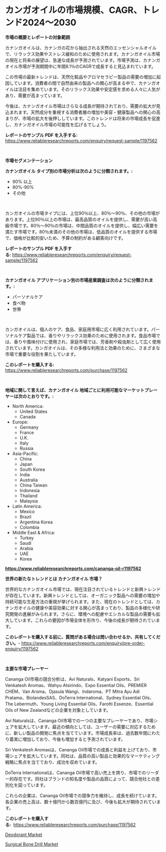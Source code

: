 <p><h1>カンガオイルの市場規模、CAGR、トレンド2024〜2030</h1></p><p><strong>市場の概要とレポートの対象範囲</strong></p>
<p><p>カナンガオイルは、カナンガの花から抽出される天然のエッセンシャルオイルで、リラックス効果やストレス緩和のために使用されます。カナンガオイル市場の現在と将来の展望は、急速な成長が予測されています。市場予測は、カナンガオイル市場が予測期間中に年間8.1％のCAGRで成長すると見込まれています。</p><p>この市場の最新トレンドは、天然化粧品やアロマセラピー製品の需要の増加に起因しています。消費者の間で自然由来の製品への関心が高まる中で、カナンガオイルは注目を集めています。そのリラックス効果や安定感を求める人々に人気があり、需要が高まっています。</p><p>今後は、カナンガオイル市場はさらなる成長が期待されており、需要の拡大が見込まれます。天然成分を重視する消費者層の増加や美容・健康製品への関心の高まりが、市場の拡大を後押ししています。このトレンドは将来の市場成長を促進し、カナンガオイル市場の可能性を広げるでしょう。</p></p>
<p><strong>レポートのサンプル PDF を入手する:</strong> <a href="https://www.reliableresearchreports.com/enquiry/request-sample/1197562">https://www.reliableresearchreports.com/enquiry/request-sample/1197562</a></p>
<p>&nbsp;</p>
<p><strong>市場セグメンテーション</strong></p>
<p><strong>カナンガオイル タイプ別の市場分析は次のように分類されます。:</strong></p>
<p><ul><li>90% 以上</li><li>80%-90%</li><li>その他</li></ul></p>
<p>&nbsp;</p>
<p><p>カンガオイルの市場タイプには、上位90％以上、80％〜90％、その他の市場があります。上位90％以上の市場は、最高品質のオイルを提供し、需要が高い高級市場です。80％〜90％の市場は、中間品質のオイルを提供し、幅広い需要を満たす市場です。80％未満のその他の市場は、低品質のオイルを提供する市場で、価格が比較的安いため、予算の制約がある顧客向けです。</p></p>
<p><strong>レポートのサンプル PDF を入手する:</strong>&nbsp;<a href="https://www.reliableresearchreports.com/enquiry/request-sample/1197562">https://www.reliableresearchreports.com/enquiry/request-sample/1197562</a></p>
<p>&nbsp;</p>
<p><strong> カナンガオイル アプリケーション別の市場産業調査は次のように分類されます。:</strong></p>
<p><ul><li>パーソナルケア</li><li>食べ物</li><li>世帯</li></ul></p>
<p>&nbsp;</p>
<p><p>カンガオイルは、個人のケア、食品、家庭用市場に広く利用されています。パーソナルケア製品では、香りやリラックス効果のために使用されます。食品市場では、香りや風味付けに使用され、家庭市場では、芳香剤や殺虫剤として広く使用されています。カンガオイルは、その多様な利用法と効果のために、さまざまな市場で重要な役割を果たしています。</p></p>
<p><strong>このレポートを購入する:</strong>&nbsp; <a href="https://www.reliableresearchreports.com/purchase/1197562">https://www.reliableresearchreports.com/purchase/1197562</a></p>
<p>&nbsp;</p>
<p><strong>地域に関して言えば、カナンガオイル 地域ごとに利用可能なマーケットプレーヤーは次のとおりです。:</strong></p>
<p><ul>
    <li>
        North America:
        <ul>
            <li>United States</li>
            <li>Canada</li>
        </ul>
    </li>
    <li>
        Europe:
        <ul>
            <li>Germany</li>
            <li>France</li>
            <li>U.K.</li>
            <li>Italy</li>
            <li>Russia</li>
        </ul>
    </li>
    <li>
        Asia-Pacific:
        <ul>
            <li>China</li>
            <li>Japan</li>
            <li>South Korea</li>
            <li>India</li>
            <li>Australia</li>
            <li>China Taiwan</li>
            <li>Indonesia</li>
            <li>Thailand</li>
            <li>Malaysia</li>
        </ul>
    </li>
    <li>
        Latin America:
        <ul>
            <li>Mexico</li>
            <li>Brazil</li>
            <li>Argentina Korea</li>
            <li>Colombia</li>
        </ul>
    </li>
    <li>
        Middle East & Africa:
        <ul>
            <li>Turkey</li>
            <li>Saudi</li>
            <li>Arabia</li>
            <li>UAE</li>
            <li>Korea</li>
        </ul>
    </li>
    </ul></p>
<p><strong><a href="https://www.reliableresearchreports.com/cananga-oil-r1197562">https://www.reliableresearchreports.com/cananga-oil-r1197562</a></strong>&nbsp;</p>
<p><strong>世界の新たなトレンドとは カナンガオイル 市場？</strong></p>
<p><p>世界的なカナンガオイル市場では、現在注目されているトレンドと新興トレンドが存在しています。新興トレンドとしては、オーガニック製品への需要の増加や持続可能な生産方法の重視が挙げられます。また、現在のトレンドとしては、カナンガオイルの健康や美容効果に対する関心が高まっており、製品の多様化や研究開発の進展がみられます。さらに、環境への配慮やエシカルな製品の需要も拡大しています。これらの要因が市場全体を形作り、今後の成長が期待されています。</p></p>
<p><strong>このレポートを購入する前に、質問がある場合は問い合わせるか、共有してください。</strong>- <a href="https://www.reliableresearchreports.com/enquiry/pre-order-enquiry/1197562">https://www.reliableresearchreports.com/enquiry/pre-order-enquiry/1197562</a></p>
<p>&nbsp;</p>
<p><strong>主要な市場プレーヤー</strong></p>
<p><p>Cananga Oil市場の競合分析は、Avi Naturals、Katyani Exports、Sri Venkatesh Aromas、Wahyu Atsirindo、Expo Essential Oils、PREMIER CHEM、Van Aroma、Djasula Wangi、Indaroma、PT Mitra Ayu Adi Pratama、BiolandesSAS、DoTerra International、Sydney Essential Oils、The Lebermuth、Young Living Essential Oils、Farotti Essenze、Essential Oils of New Zealandなどの企業を対象としています。</p><p>Avi Naturalsは、Cananga Oil市場での一つの主要なプレーヤーであり、市場シェアを拡大しています。最近の傾向としては、ユーザーの需要に対応するために、新しい製品の開発に焦点を当てています。市場成長率は、過去数年間にわたり着実に増加しており、今後も増加すると予測されています。</p><p>Sri Venkatesh Aromasは、Cananga Oil市場での成長と利益を上げており、市場シェアを拡大しています。同社は、品質の高い製品と効果的なマーケティング戦略に焦点を当てており、成功を収めています。</p><p>DoTerra Internationalは、Cananga Oil市場で高い売上を誇り、市場でのリーダー的存在です。同社はブランドの知名度や製品の品質によって、競合他社との差別化を図っています。</p><p>これらの企業は、Cananga Oil市場での競争力を維持し、成長を続けています。各企業の売上高は、数十億円から数百億円に及び、今後も拡大が期待されています。</p></p>
<p><strong>このレポートを購入する:</strong>&nbsp;&nbsp;<a href="https://www.reliableresearchreports.com/purchase/1197562">https://www.reliableresearchreports.com/purchase/1197562</a></p>
<p><p><a href="https://adventurous-uranium-ef9.notion.site/Deodorant-Market-Competitive-Analysis-Market-Trends-and-Forecast-to-2031-928aa7fc07ca4cac9a40687f28531db3">Deodorant Market</a></p><p><a href="https://github.com/YashRP12/Market-Research-Report-List-4/blob/main/surgical-bone-drill-market.md">Surgical Bone Drill Market</a></p></p>